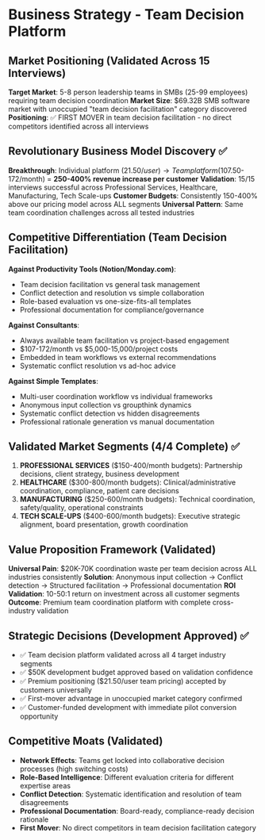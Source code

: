 # Business Strategy - Team Decision Platform

## Market Positioning (Validated Across 15 Interviews)
**Target Market**: 5-8 person leadership teams in SMBs (25-99 employees) requiring team decision coordination
**Market Size**: $69.32B SMB software market with unoccupied "team decision facilitation" category discovered
**Positioning**: ✅ FIRST MOVER in team decision facilitation - no direct competitors identified across all interviews

## Revolutionary Business Model Discovery ✅
**Breakthrough**: Individual platform ($21.50/user) → Team platform ($107.50-172/month) = **250-400% revenue increase per customer**
**Validation**: 15/15 interviews successful across Professional Services, Healthcare, Manufacturing, Tech Scale-ups
**Customer Budgets**: Consistently 150-400% above our pricing model across ALL segments
**Universal Pattern**: Same team coordination challenges across all tested industries

## Competitive Differentiation (Team Decision Facilitation)
**Against Productivity Tools (Notion/Monday.com)**: 
- Team decision facilitation vs general task management
- Conflict detection and resolution vs simple collaboration
- Role-based evaluation vs one-size-fits-all templates
- Professional documentation for compliance/governance

**Against Consultants**:
- Always available team facilitation vs project-based engagement
- $107-172/month vs $5,000-15,000/project costs
- Embedded in team workflows vs external recommendations
- Systematic conflict resolution vs ad-hoc advice

**Against Simple Templates**:
- Multi-user coordination workflow vs individual frameworks
- Anonymous input collection vs groupthink dynamics
- Systematic conflict detection vs hidden disagreements
- Professional rationale generation vs manual documentation

## Validated Market Segments (4/4 Complete) ✅
1. **PROFESSIONAL SERVICES** ($150-400/month budgets): Partnership decisions, client strategy, business development
2. **HEALTHCARE** ($300-800/month budgets): Clinical/administrative coordination, compliance, patient care decisions  
3. **MANUFACTURING** ($250-600/month budgets): Technical coordination, safety/quality, operational constraints
4. **TECH SCALE-UPS** ($400-600/month budgets): Executive strategic alignment, board presentation, growth coordination

## Value Proposition Framework (Validated)
**Universal Pain**: $20K-70K coordination waste per team decision across ALL industries consistently
**Solution**: Anonymous input collection → Conflict detection → Structured facilitation → Professional documentation
**ROI Validation**: 10-50:1 return on investment across all customer segments
**Outcome**: Premium team coordination platform with complete cross-industry validation

## Strategic Decisions (Development Approved) ✅
- ✅ Team decision platform validated across all 4 target industry segments
- ✅ $50K development budget approved based on validation confidence
- ✅ Premium positioning ($21.50/user team pricing) accepted by customers universally
- ✅ First-mover advantage in unoccupied market category confirmed
- ✅ Customer-funded development with immediate pilot conversion opportunity

## Competitive Moats (Validated)
- **Network Effects**: Teams get locked into collaborative decision processes (high switching costs)
- **Role-Based Intelligence**: Different evaluation criteria for different expertise areas
- **Conflict Detection**: Systematic identification and resolution of team disagreements  
- **Professional Documentation**: Board-ready, compliance-ready decision rationale
- **First Mover**: No direct competitors in team decision facilitation category
